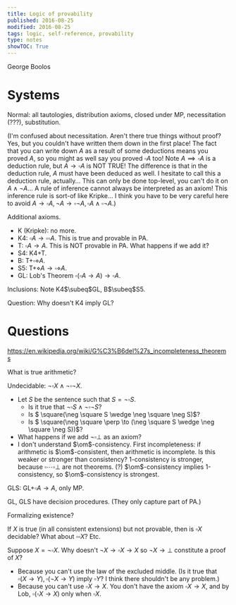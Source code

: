 ```yaml
---
title: Logic of provability
published: 2016-08-25
modified: 2016-08-25
tags: logic, self-reference, provability
type: notes
showTOC: True
---
```


George Boolos

# Systems

Normal: all tautologies, distribution axioms, closed under MP, necessitation (???), substitution. 

(I'm confused about necessitation. Aren't there true things without proof? Yes, but you couldn't have written them down in the first place! The fact that you can write down $A$ as a result of some deductions means you proved $A$, so you might as well say you proved $\square A$ too! Note $A\implies \square A$ is a deduction rule, but $A\to \square A$ is NOT TRUE! The difference is that in the deduction rule, $A$ must have been deduced as well. I hesitate to call this a deduction rule, actually... This can only be done top-level, you can't do it on $A\wedge \neg A$... A rule of inference cannot always be interpreted as an axiom! This inference rule is sort-of like Kripke... I think you have to be very careful here to avoid $A\to \square A, \neg A \to \square \neg A, \square A \wedge \square \neg A$.)

Additional axioms.

* K (Kripke): no more.
* K4: $\square A \to \square\square A$. This is true and provable in PA.
* T: $\square A \to A$. This is NOT provable in PA. What happens if we add it?
* S4: K4+T.
* B: T+$\square \diamond A$.
* S5: T+$\diamond A \to \square \diamond A$.
* GL: Lob's Theorem $\square (\square A \to A) \to \square A$. 

Inclusions: Note K4$\subeq$GL, B$\subeq$S5.

Question: Why doesn't K4 imply GL?

# Questions

https://en.wikipedia.org/wiki/G%C3%B6del%27s_incompleteness_theorems

What is true arithmetic?

Undecidable: $\neg \square X \wedge \neg  \square \neg X$. 

* Let $S$ be the sentence such that $S=\neg  \square S$. 
    * Is it true that $\neg \square S \wedge \neg \square \neg S$?
	* Is $ \square(\neg \square S \wedge \neg \square \neg S)$?
	* Is $ \square(\neg \square \perp \to (\neg \square S \wedge \neg \square \neg S))$?
* What happens if we add $\neg \square \perp$ as an axiom?
* I don't understand $\om$-consistency. First incompleteness: if arithmetic is $\om$-consistent, then arithmetic is incomplete. Is this weaker or stronger than consistency? 1-consistency is stronger, because $\square \cdots \square \perp$ are not theorems. (?) $\om$-consistency implies 1-consistency, so $\om$-consistency is strongest.

GLS: GL+$\square A\to A$, only MP.

GL, GLS have decision procedures. (They only capture part of PA.)

Formalizing existence?

If $X$ is true (in all consistent extensions) but not provable, then is $\square X$ decidable? What about $\square \square X$? Etc.

Suppose $X=\neg \square X$. Why doesn't $\neg X \to \square X \to X$ so $\neg X\to \perp$ constitute a proof of $X$?

* Because you can't use the law of the excluded middle. (Is it true that $\square (X\to Y), \square (\neg X\to Y)$ imply $\square Y$? I think there shouldn't be any problem.)
* Because you can't use $\square X \to X$. You don't have the axiom $\square X\to X$, and by Lob, $\square (\square X\to X)$ only when $\square X$.
